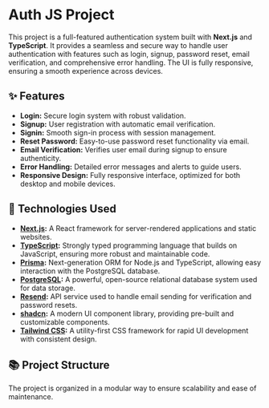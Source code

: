 # Auth JS Project

This project is a full-featured authentication system built with **Next.js** and **TypeScript**. It provides a seamless and secure way to handle user authentication with features such as login, signup, password reset, email verification, and comprehensive error handling. The UI is fully responsive, ensuring a smooth experience across devices.

## ✨ Features

- **Login:** Secure login system with robust validation.
- **Signup:** User registration with automatic email verification.
- **Signin:** Smooth sign-in process with session management.
- **Reset Password:** Easy-to-use password reset functionality via email.
- **Email Verification:** Verifies user email during signup to ensure authenticity.
- **Error Handling:** Detailed error messages and alerts to guide users.
- **Responsive Design:** Fully responsive interface, optimized for both desktop and mobile devices.

## 🚀 Technologies Used

- **[Next.js](https://nextjs.org/):** A React framework for server-rendered applications and static websites.
- **[TypeScript](https://www.typescriptlang.org/):** Strongly typed programming language that builds on JavaScript, ensuring more robust and maintainable code.
- **[Prisma](https://www.prisma.io/):** Next-generation ORM for Node.js and TypeScript, allowing easy interaction with the PostgreSQL database.
- **[PostgreSQL](https://www.postgresql.org/):** A powerful, open-source relational database system used for data storage.
- **[Resend](https://resend.com/):** API service used to handle email sending for verification and password resets.
- **[shadcn](https://shadcn.dev/):** A modern UI component library, providing pre-built and customizable components.
- **[Tailwind CSS](https://tailwindcss.com/):** A utility-first CSS framework for rapid UI development with consistent design.

## 📚 Project Structure

The project is organized in a modular way to ensure scalability and ease of maintenance.

